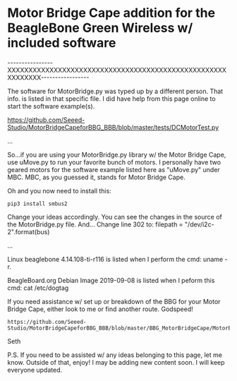 # Motor Bridge Cape addition for the BeagleBone Green Wireless w/ included software

----------------XXXXXXXXXXXXXXXXXXXXXXXXXXXXXXXXXXXXXXXXXXXXXXXXXXXXXXXXXXXX-----------------

The software for MotorBridge.py was typed up by a different person. That info. is listed in
that specific file. I did have help from this page online to start the software example(s).

https://github.com/Seeed-Studio/MotorBridgeCapeforBBG_BBB/blob/master/tests/DCMotorTest.py

...

So...if you are using your MotorBridge.py library w/ the Motor Bridge Cape, use uMove.py to
run your favorite bunch of motors. I personally have two geared motors for the software 
example listed here as "uMove.py" under MBC. MBC, as you guessed it, stands for Motor Bridge
Cape.

Oh and you now need to install this:

    pip3 install smbus2

Change your ideas accordingly. You can see the changes in the source of the MotorBridge.py file.
And...
Change line 302 to:
    filepath = "/dev/i2c-2".format(bus)

...

Linux beaglebone 4.14.108-ti-r116 is listed when I perform the cmd: uname -r.

BeagleBoard.org Debian Image 2019-09-08 is listed when I peform this cmd: cat /etc/dogtag

If you need assistance w/ set up or breakdown of the BBG for your Motor Bridge Cape, either
look to me or find another route. Godspeed!

    https://github.com/Seeed-Studio/MotorBridgeCapeforBBG_BBB/blob/master/BBG_MotorBridgeCape/MotorBridge.py

Seth

P.S. If you need to be assisted w/ any ideas belonging to this page, let me know. Outside of that, enjoy! I may be
adding new content soon. I will keep everyone updated.


